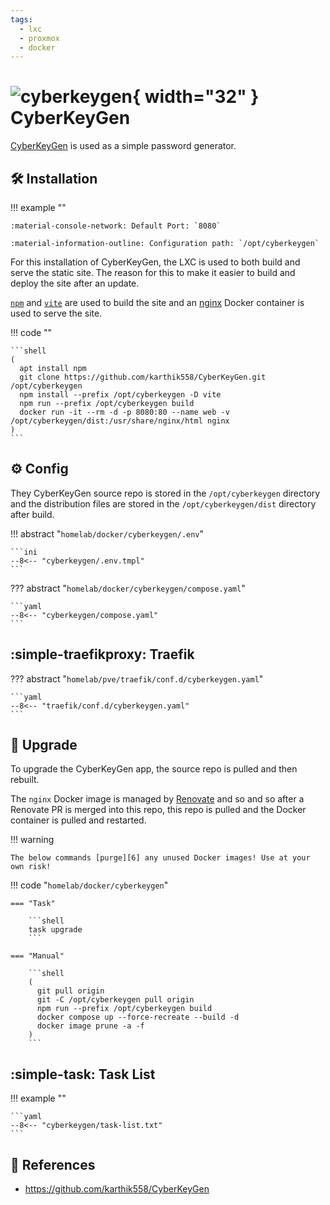 ```yaml
---
tags:
  - lxc
  - proxmox
  - docker
---
```

# ![cyberkeygen](https://raw.githubusercontent.com/karthik558/CyberKeyGen/refs/heads/main/public/favicon.png){ width="32" } CyberKeyGen

[CyberKeyGen][1] is used as a simple password generator.

## :hammer_and_wrench: Installation

!!! example ""

    :material-console-network: Default Port: `8080`

    :material-information-outline: Configuration path: `/opt/cyberkeygen`

For this installation of CyberKeyGen, the LXC is used to both build and serve the static site. The reason for this to
make it easier to build and deploy the site after an update.

[`npm`][2] and [`vite`][3] are used to build the site and an [nginx][4] Docker container is used to serve the site.

!!! code ""

    ```shell
    (
      apt install npm
      git clone https://github.com/karthik558/CyberKeyGen.git /opt/cyberkeygen
      npm install --prefix /opt/cyberkeygen -D vite
      npm run --prefix /opt/cyberkeygen build
      docker run -it --rm -d -p 8080:80 --name web -v /opt/cyberkeygen/dist:/usr/share/nginx/html nginx
    )
    ```

## :gear: Config

They CyberKeyGen source repo is stored in the `/opt/cyberkeygen` directory and the distribution files are stored in the
`/opt/cyberkeygen/dist` directory after build.

!!! abstract "`homelab/docker/cyberkeygen/.env`"

    ```ini
    --8<-- "cyberkeygen/.env.tmpl"
    ```

??? abstract "`homelab/docker/cyberkeygen/compose.yaml`"

    ```yaml
    --8<-- "cyberkeygen/compose.yaml"
    ```

## :simple-traefikproxy: Traefik

??? abstract "`homelab/pve/traefik/conf.d/cyberkeygen.yaml`"

    ```yaml
    --8<-- "traefik/conf.d/cyberkeygen.yaml"
    ```

## :rocket: Upgrade

To upgrade the CyberKeyGen app, the source repo is pulled and then rebuilt.

The `nginx` Docker image is managed by [Renovate][5] and so and so after a Renovate PR is merged into this repo, this
repo is pulled and the Docker container is pulled and restarted.

!!! warning

    The below commands [purge][6] any unused Docker images! Use at your own risk!

!!! code "`homelab/docker/cyberkeygen`"

    === "Task"

        ```shell
        task upgrade
        ```
        
    === "Manual"
    
        ```shell
        (
          git pull origin
          git -C /opt/cyberkeygen pull origin
          npm run --prefix /opt/cyberkeygen build
          docker compose up --force-recreate --build -d
          docker image prune -a -f
        )
        ```

## :simple-task: Task List

!!! example ""

    ```yaml
    --8<-- "cyberkeygen/task-list.txt"
    ```

## :link: References

- <https://github.com/karthik558/CyberKeyGen>

[1]: <https://github.com/karthik558/CyberKeyGen>
[2]: <https://www.npmjs.com/>
[3]: <https://vite.dev/>
[4]: <https://hub.docker.com/_/nginx>
[5]: <https://www.mend.io/renovate/>
[6]: <https://docs.docker.com/reference/cli/docker/system/prune/>
